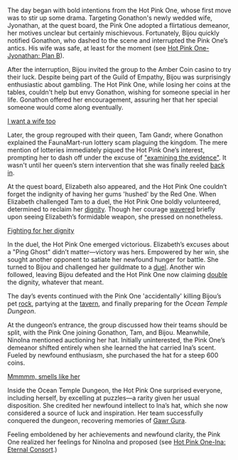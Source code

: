 The day began with bold intentions from the Hot Pink One, whose first move was to stir up some drama. Targeting Gonathon's newly wedded wife, Jyonathan, at the quest board, the Pink One adopted a flirtatious demeanor, her motives unclear but certainly mischievous. Fortunately, Bijou quickly notified Gonathon, who dashed to the scene and interrupted the Pink One’s antics. His wife was safe, at least for the moment (see [Hot Pink One-Jyonathan: Plan B](#edge:ame-irys)).

After the interruption, Bijou invited the group to the Amber Coin casino to try their luck. Despite being part of the Guild of Empathy, Bijou was surprisingly enthusiastic about gambling. The Hot Pink One, while losing her coins at the tables, couldn't help but envy Gonathon, wishing for someone special in her life. Gonathon offered her encouragement, assuring her that her special someone would come along eventually.

[I want a wife too](#embed:https://www.youtube.com/live/f8W426vzTb8?si=nwACILNXWJZkRlZU&t=1439)

Later, the group regrouped with their queen, Tam Gandr, where Gonathon explained the FaunaMart-run lottery scam plaguing the kingdom. The mere mention of lotteries immediately piqued the Hot Pink One’s interest, prompting her to dash off under the excuse of ["examining the evidence"](https://www.youtube.com/live/f8W426vzTb8?si=aZFVkqHOS5Ib3_sH&t=2531). It wasn't until her queen’s stern intervention that she was finally reeled [back in](https://www.youtube.com/live/f8W426vzTb8?si=nZQemPteok063cLW&t=2750).

At the quest board, Elizabeth also appeared, and the Hot Pink One couldn’t forget the indignity of having her gums 'hushed' by the Red One. When Elizabeth challenged Tam to a duel, the Hot Pink One boldly volunteered, determined to reclaim her [dignity](https://www.youtube.com/live/f8W426vzTb8?si=WTxfOOnZS6zsf83c&t=3123). Though her courage [wavered](https://www.youtube.com/live/f8W426vzTb8?si=5r5vNNmzoIjXRPGu&t=3136) briefly upon seeing Elizabeth’s formidable weapon, she pressed on nonetheless.

[Fighting for her dignity](#embed:https://www.youtube.com/live/f8W426vzTb8?t=3316)

In the duel, the Hot Pink One emerged victorious. Elizabeth’s excuses about a "Ping Ghost" didn’t matter—victory was hers. Empowered by her win, she sought another opponent to satiate her newfound hunger for battle. She turned to Bijou and challenged her guildmate to a [duel](https://www.youtube.com/live/f8W426vzTb8?si=A-sxFCAwk8h7m671&t=3638). Another win followed, leaving Bijou defeated and the Hot Pink One now claiming [double](https://www.youtube.com/live/f8W426vzTb8?si=oNpLE1mN_HFpM6Jf&t=3666) the dignity, whatever that meant.

The day’s events continued with the Pink One 'accidentally' killing Bijou’s pet [rock](https://www.youtube.com/live/f8W426vzTb8?si=purywjxey_noU_DD&t=3974), partying at the [tavern](https://www.youtube.com/live/f8W426vzTb8?si=0B4-qaOCsa2OupoT&t=6275), and finally preparing for the *Ocean Temple Dungeon*.

At the dungeon’s entrance, the group discussed how their teams should be split, with the Pink One joining Gonathon, Tam, and Bijou. Meanwhile, NinoIna mentioned auctioning her hat. Initially uninterested, the Pink One’s demeanor shifted entirely when she learned the hat carried Ina’s scent. Fueled by newfound enthusiasm, she purchased the hat for a steep 600 coins.

[Mmmmm, smells like her](#embed:https://www.youtube.com/live/f8W426vzTb8?si=zn5oNkKqFzUfNvDI&t=7400)

Inside the Ocean Temple Dungeon, the Hot Pink One surprised everyone, including herself, by excelling at puzzles—a rarity given her usual disposition. She credited her newfound intellect to Ina’s hat, which she now considered a source of luck and inspiration. Her team successfully conquered the dungeon, recovering memories of [Gawr Gura](https://www.youtube.com/live/f8W426vzTb8?si=X8em6vc_K7PpG1Mh&t=9178).

Feeling emboldened by her achievements and newfound clarity, the Pink One realized her feelings for NinoIna and proposed (see [Hot Pink One-Ina: Eternal Consort](#edge:irys-ina).)
